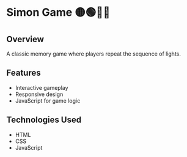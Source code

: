 # Simon Game 🟡🟢🔴🔵

## Overview
A classic memory game where players repeat the sequence of lights.

## Features
- Interactive gameplay  
- Responsive design  
- JavaScript for game logic  

## Technologies Used
- HTML  
- CSS  
- JavaScript  
